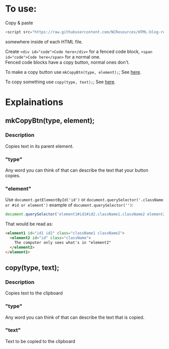 # To use:

Copy & paste
``` js
<script src="https://raw.githubusercontent.com/NCResources/HTML-blog-resources/main/script.js"></script>
```
somewhere inside of each HTML file.

Create ```<div id="code">Code here</div>``` for a fenced code block, ```<span id="code">Code here</span>``` for a normal one.  
Fenced code blocks have a copy button, normal ones don't.

To make a copy button use ```mkCopyBtn(type, element);```; See [here](#mkcopybtntype-element).

To copy something use ```copy(type, text);```; See [here](#copytype-text).

# Explainations

## mkCopyBtn(type, element);

### Description

Copies text in its parent element.

### "type"

Any word you can think of that can describe the text that your button copies.

### "element"

Use ```document.getElementById('id')``` or ```document.querySelector('.className or #id or element')``` example of ```document.querySelector('')```: 
``` js
document.querySelector('element1#id1#id2.className1.className2 element2.className#id')
```
That would be read as:
``` html
<element1 id="id1 id2" class="className1 className2">
  <element2 id="id" class="className">
    The computer only sees what's in "element2"
  </element2>
</element1>
```

## copy(type, text);

### Description

Copies text to the clipboard

### "type"

Any word you can think of that can describe the text that is copied.

### "text"

Text to be copied to the clipboard
